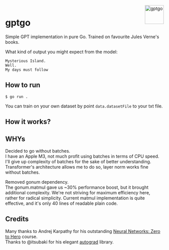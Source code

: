 <img src="https://github.com/zakirullin/files.md/raw/main/docs/go.svg" alt="gptgo" title="gptgo" align="right" height="60" />

# gptgo
Simple GPT implementation in pure Go. Trained on favourite Jules Verne's books.

What kind of output you might expect from the model:
```
Mysterious Island.
Well.
My days must follow
```

## How to run
```shell
$ go run .
```

You can train on your own dataset by point `data.datasetFile` to your txt file.

## How it works?



## WHYs
Decided to go without batches.  
I have an  Apple M3, not much profit using batches in terms of CPU speed. I'll give up complexity of batches for the sake of better understanding. Transformer's architecture allows me to do so, layer norm works fine without batches.  

Removed gonum dependency.  
The gonum.matmul gave us ~30% performance boost, but it brought additional complexity. We're not striving for maximum efficiency here, rather for radical simplicity. Current matmul implementation is quite effective, and it's only 40 lines of readable plain code.  

## Credits
Many thanks to Andrej Karpathy for his outstanding [Neural Networks: Zero to Hero](https://karpathy.ai/zero-to-hero.html) course.  
Thanks to @itsubaki for his elegant [autograd](https://github.com/itsubaki/autograd) library.  
